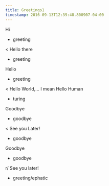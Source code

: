 ```yaml
---
title: Greetings1
timestamp: 2016-09-13T12:39:48.800907-04:00
---
```


Hi
* greeting

< Hello there
* greeting

Hello
* greeting

< Hello World,... I mean Hello Human
* turing

Goodbye
* goodbye

< See you Later!
* goodbye

Goodbye
* goodbye

r/ See you later!
* greeting/ephatic
